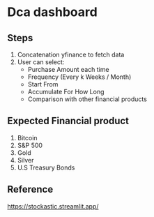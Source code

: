 # Dca dashboard

## Steps
1. Concatenation yfinance to fetch data 
2. User can select: 
    - Purchase Amount each time
    - Frequency (Every k Weeks / Month)
    - Start From
    - Accumulate For How Long
    - Comparison with other financial products

## Expected Financial product
1. Bitcoin
2. S&P 500
3. Gold
4. Silver
5. U.S Treasury Bonds

## Reference
https://stockastic.streamlit.app/